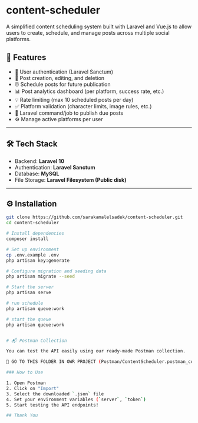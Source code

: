 # content-scheduler

A simplified content scheduling system built with Laravel and Vue.js to allow users to create, schedule, and manage posts across multiple social platforms.

## 🚀 Features

- 🔐 User authentication (Laravel Sanctum)
- 📝 Post creation, editing, and deletion
- ⏰ Schedule posts for future publication
- 📊 Post analytics dashboard (per platform, success rate, etc.)
- 💡 Rate limiting (max 10 scheduled posts per day)
- ✅ Platform validation (character limits, image rules, etc.)
- 🔄 Laravel command/job to publish due posts
- ⚙️ Manage active platforms per user

---

## 🛠️ Tech Stack

- Backend: **Laravel 10**
- Authentication: **Laravel Sanctum**
- Database: **MySQL**
- File Storage: **Laravel Filesystem (Public disk)**

---

## ⚙️ Installation

```bash
git clone https://github.com/sarakamalelsadek/content-scheduler.git
cd content-scheduler

# Install dependencies
composer install

# Set up environment
cp .env.example .env
php artisan key:generate

# Configure migration and seeding data
php artisan migrate --seed

# Start the server
php artisan serve

# run schedule
php artisan queue:work

# start the queue
php artisan queue:work


# 📬 Postman Collection

You can test the API easily using our ready-made Postman collection.

📁 GO TO THIS FOLDER IN OWR PROJECT (Postman/ContentScheduler.postman_collection.json)

### How to Use

1. Open Postman
2. Click on "Import"
3. Select the downloaded `.json` file
4. Set your environment variables (`server`, `token`)
5. Start testing the API endpoints!

## Thank You

